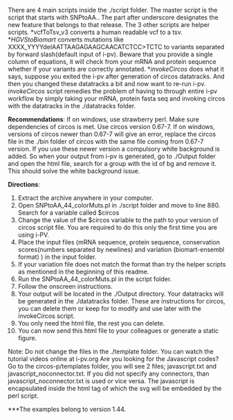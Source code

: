 There are 4 main scripts inside the ./script folder. The master script is the script that starts with SNPtoAA.. 
The part after underscore designates the new feature that belongs to that release. 
The 3 other scripts are helper scripts. 
*vcfToTsv_v3 converts a human readable vcf to a tsv. 
*_HGVStoBiomart_ converts mutations like XXXX_YYYYdelAATTAAGAGAAGCAACATCTCC>TCTC to variants separated by forward slash(default input of i-pv). 
 Beware that you provide a single column of equations, it will check from your mRNA and protein sequence whether if your variants are correctly annotated. 
*_invokeCircos_ does what it says, suppose you exited the i-pv after generation of circos datatracks. 
And then you changed these datatracks a bit and now want to re-run i-pv. 
*invokeCircos* script remedies the problem of having to through entire i-pv workflow by simply taking your mRNA, protein fasta seq and invoking circos with the datatracks in the ./datatracks folder.

__Recommendations__: If on windows, use strawberry perl. Make sure dependencies of circos is met. Use circos version 0.67-7. 
If on windows, versions of circos newer than 0.67-7 will give an error, replace the circos file in the ./bin folder of circos with the same file coming from 0.67-7 version. 
If you use these newer version a compulsory white background is added. So when your output from i-pv is generated, go to ./Output folder and open the html file, search for a group with the id of bg and remove it. 
This should solve the white background issue.

__Directions__:

1. Extract the archive anywhere in your computer.
2. Open SNPtoAA_44_colorMuts.pl in ./script folder and move to line 880. Search for a variable called $circos
3. Change the value of the $circos variable to the path to your version of circos script file. You are required to do this only the first time you are using i-PV.
4. Place the input files (mRNA sequence, protein sequence, conservation scores(numbers separated by newlines) and variation (biomart-ensembl format) ) in the input folder.
5. If your variation file does not match the format than try the helper scripts as mentioned in the beginning of this readme.
6. Run the SNPtoAA_44_colorMuts.pl in the script folder.
7. Follow the onscreen instructions.
8. Your output will be located in the ./Output directory. Your datatracks will be generated in the ./datatracks folder. These are instructions for circos, you can delete them or keep for to modify and use later with the invokeCircos script.
9. You only need the html file, the rest you can delete.
10. You can now send this html file to your colleagues or generate a static figure.

Note: Do not change the files in the ./template folder.
You can watch the tutorial videos online at i-pv.org
Are you looking for the Javascript codes? Go to the circos-p/templates folder, you will see 2 files; javascript.txt and javascript_noconnector.txt.
If you did not specify any connectors, than javascript_noconnector.txt is used or vice versa. The javascript is encapsulated inside the html tag of which the svg will be embedded by the perl script.

***The examples belong to version 1.44.